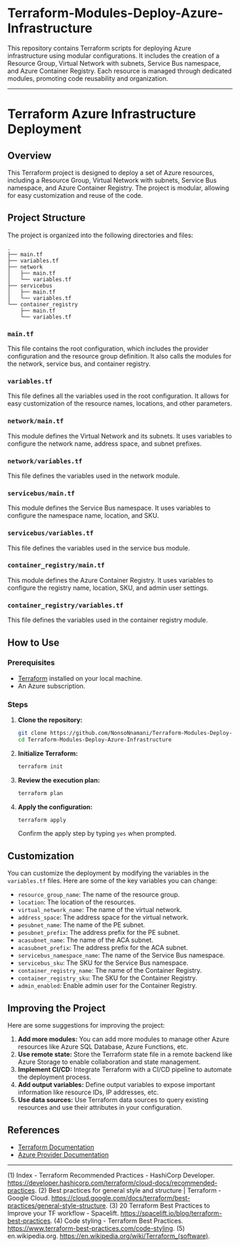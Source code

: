 # Terraform-Modules-Deploy-Azure-Infrastructure
This repository contains Terraform scripts for deploying Azure infrastructure using modular configurations. It includes the creation of a Resource Group, Virtual Network with subnets, Service Bus namespace, and Azure Container Registry. Each resource is managed through dedicated modules, promoting code reusability and organization.



---

# Terraform Azure Infrastructure Deployment

## Overview

This Terraform project is designed to deploy a set of Azure resources, including a Resource Group, Virtual Network with subnets, Service Bus namespace, and Azure Container Registry. The project is modular, allowing for easy customization and reuse of the code.

## Project Structure

The project is organized into the following directories and files:

```
.
├── main.tf
├── variables.tf
├── network
│   ├── main.tf
│   └── variables.tf
├── servicebus
│   ├── main.tf
│   └── variables.tf
└── container_registry
    ├── main.tf
    └── variables.tf
```

### `main.tf`

This file contains the root configuration, which includes the provider configuration and the resource group definition. It also calls the modules for the network, service bus, and container registry.

### `variables.tf`

This file defines all the variables used in the root configuration. It allows for easy customization of the resource names, locations, and other parameters.

### `network/main.tf`

This module defines the Virtual Network and its subnets. It uses variables to configure the network name, address space, and subnet prefixes.

### `network/variables.tf`

This file defines the variables used in the network module.

### `servicebus/main.tf`

This module defines the Service Bus namespace. It uses variables to configure the namespace name, location, and SKU.

### `servicebus/variables.tf`

This file defines the variables used in the service bus module.

### `container_registry/main.tf`

This module defines the Azure Container Registry. It uses variables to configure the registry name, location, SKU, and admin user settings.

### `container_registry/variables.tf`

This file defines the variables used in the container registry module.

## How to Use

### Prerequisites

- [Terraform](https://www.terraform.io/downloads.html) installed on your local machine.
- An Azure subscription.

### Steps

1. **Clone the repository:**

   ```sh
   git clone https://github.com/NonsoNnamani/Terraform-Modules-Deploy-Azure-Infrastructure.git
   cd Terraform-Modules-Deploy-Azure-Infrastructure
   ```

2. **Initialize Terraform:**

   ```sh
   terraform init
   ```

3. **Review the execution plan:**

   ```sh
   terraform plan
   ```

4. **Apply the configuration:**

   ```sh
   terraform apply
   ```

   Confirm the apply step by typing `yes` when prompted.

## Customization

You can customize the deployment by modifying the variables in the `variables.tf` files. Here are some of the key variables you can change:

- `resource_group_name`: The name of the resource group.
- `location`: The location of the resources.
- `virtual_network_name`: The name of the virtual network.
- `address_space`: The address space for the virtual network.
- `pesubnet_name`: The name of the PE subnet.
- `pesubnet_prefix`: The address prefix for the PE subnet.
- `acasubnet_name`: The name of the ACA subnet.
- `acasubnet_prefix`: The address prefix for the ACA subnet.
- `servicebus_namespace_name`: The name of the Service Bus namespace.
- `servicebus_sku`: The SKU for the Service Bus namespace.
- `container_registry_name`: The name of the Container Registry.
- `container_registry_sku`: The SKU for the Container Registry.
- `admin_enabled`: Enable admin user for the Container Registry.

## Improving the Project

Here are some suggestions for improving the project:

1. **Add more modules:** You can add more modules to manage other Azure resources like Azure SQL Database, Azure Functions, etc.
2. **Use remote state:** Store the Terraform state file in a remote backend like Azure Storage to enable collaboration and state management.
3. **Implement CI/CD:** Integrate Terraform with a CI/CD pipeline to automate the deployment process.
4. **Add output variables:** Define output variables to expose important information like resource IDs, IP addresses, etc.
5. **Use data sources:** Use Terraform data sources to query existing resources and use their attributes in your configuration.

## References

- [Terraform Documentation](https://www.terraform.io/docs)
- [Azure Provider Documentation](https://registry.terraform.io/providers/hashicorp/azurerm/latest/docs)

---
(1) Index - Terraform Recommended Practices - HashiCorp Developer. https://developer.hashicorp.com/terraform/cloud-docs/recommended-practices.
(2) Best practices for general style and structure | Terraform - Google Cloud. https://cloud.google.com/docs/terraform/best-practices/general-style-structure.
(3) 20 Terraform Best Practices to Improve your TF workflow - Spacelift. https://spacelift.io/blog/terraform-best-practices.
(4) Code styling - Terraform Best Practices. https://www.terraform-best-practices.com/code-styling.
(5) en.wikipedia.org. https://en.wikipedia.org/wiki/Terraform_(software).
